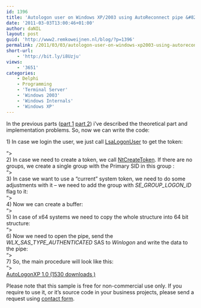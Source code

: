 ```yaml
---
id: 1396
title: 'Autologon user on Windows XP/2003 using AutoReconnect pipe &#8211; part 3 (implementation details)'
date: '2011-03-03T13:00:46+01:00'
author: daNIL
layout: post
guid: 'http://www2.remkoweijnen.nl/blog/?p=1396'
permalink: /2011/03/03/autologon-user-on-windows-xp2003-using-autoreconnect-pipe-part-3-implementation-details/
short-url:
    - 'http://bit.ly/i8Uzju'
views:
    - '3651'
categories:
    - Delphi
    - Programming
    - 'Terminal Server'
    - 'Windows 2003'
    - 'Windows Internals'
    - 'Windows XP'
---
```


In the previous parts ([part 1](http://192.168.40.25:8081/2011/02/09/autologon-user-on-windows-xp2003-using-autoreconnect-pipe-part-1-theory/) [part 2](http://192.168.40.25:8081/2011/03/02/autologon-user-on-windows-xp2003-using-autoreconnect-pipe-part-2-problems-and-workarounds/)) i’ve described the theoretical part and implementation problems. So, now we can write the code:

1\) In case we login the user, we just call [LsaLogonUser](http://msdn.microsoft.com/en-us/library/aa378292(v=vs.85).aspx) to get the token:  
  
“&gt;  
2\) In case we need to create a token, we call [NtCreateToken](http://undocumented.ntinternals.net/UserMode/Undocumented%20Functions/NT%20Objects/Token/NtCreateToken.html). If there are no groups, we create a single group with the Primary SID in this group :  
“&gt;  
3\) In case we want to use a “current” system token, we need to do some adjustments with it – we need to add the group with *SE\_GROUP\_LOGON\_ID* flag to it:  
“&gt;  
4\) Now we can create a buffer:  
“&gt;  
5\) In case of x64 systems we need to copy the whole structure into 64 bit structure:  
“&gt;  
6\) Now we need to open the pipe, send the *WLX\_SAS\_TYPE\_AUTHENTICATED* SAS to *Winlogon* and write the data to the pipe:  
“&gt;  
7\) So, the main procedure will look like this:  
“&gt;  
[ AutoLogonXP 1.0 (1530 downloads ) ](http://192.168.40.25:8081/download/autologonxp-1-0/?tmstv=1726048919 "Version 1.0")

Please note that this sample is free for non-commercial use only. If you require to use it, or it’s source code in your business projects, please send a request using [contact form](http://192.168.40.25:8081/contact/).